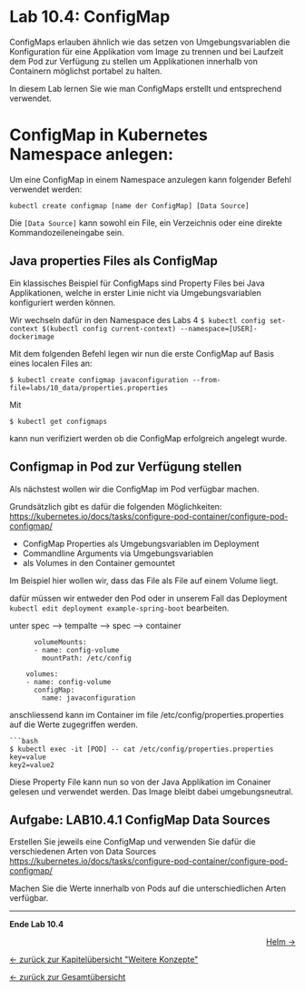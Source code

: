 # Lab 10.4: ConfigMap

ConfigMaps erlauben ähnlich wie das setzen von Umgebungsvariablen die Konfiguration für eine Applikation vom Image zu trennen und bei Laufzeit dem Pod zur Verfügung zu stellen um Applikationen innerhalb von Containern möglichst portabel zu halten.

In diesem Lab lernen Sie wie man ConfigMaps erstellt und entsprechend verwendet.

# ConfigMap in Kubernetes Namespace anlegen:

Um eine ConfigMap in einem Namespace anzulegen kann folgender Befehl verwendet werden:

```
kubectl create configmap [name der ConfigMap] [Data Source]
```
Die `[Data Source]` kann sowohl ein File, ein Verzeichnis oder eine direkte Kommandozeileneingabe sein.


## Java properties Files als ConfigMap

Ein klassisches Beispiel für ConfigMaps sind Property Files bei Java Applikationen, welche in erster Linie nicht via Umgebungsvariablen konfiguriert werden können.

Wir wechseln dafür in den Namespace des Labs 4 `$ kubectl config set-context $(kubectl config current-context) --namespace=[USER]-dockerimage`

Mit dem folgenden Befehl legen wir nun die erste ConfigMap auf Basis eines localen Files an:

```
$ kubectl create configmap javaconfiguration --from-file=labs/10_data/properties.properties 
```

Mit 

```
$ kubectl get configmaps
```
kann nun verifiziert werden ob die ConfigMap erfolgreich angelegt wurde.

## Configmap in Pod zur Verfügung stellen

Als nächstest wollen wir die ConfigMap im Pod verfügbar machen.

Grundsätzlich gibt es dafür die folgenden Möglichkeiten: https://kubernetes.io/docs/tasks/configure-pod-container/configure-pod-configmap/


* ConfigMap Properties als Umgebungsvariablen im Deployment 
* Commandline Arguments via Umgebungsvariablen
* als Volumes in den Container gemountet

Im Beispiel hier wollen wir, dass das File als File auf einem Volume liegt.

dafür müssen wir entweder den Pod oder in unserem Fall das Deployment `kubectl edit deployment example-spring-boot` bearbeiten.

unter spec --> tempalte --> spec --> container

```
      volumeMounts:
      - name: config-volume
        mountPath: /etc/config
```


```
    volumes:
    - name: config-volume
      configMap:
        name: javaconfiguration
```


anschliessend kann im Container im file /etc/config/properties.properties auf die Werte zugegriffen werden.

```
```bash
$ kubectl exec -it [POD] -- cat /etc/config/properties.properties
key=value
key2=value2
```

Diese Property File kann nun so von der Java Applikation im Conainer gelesen und verwendet werden. Das Image bleibt dabei umgebungsneutral.

## Aufgabe: LAB10.4.1 ConfigMap Data Sources

Erstellen Sie jeweils eine ConfigMap und verwenden Sie dafür die verschiedenen Arten von Data Sources https://kubernetes.io/docs/tasks/configure-pod-container/configure-pod-configmap/

Machen Sie die Werte innerhalb von Pods auf die unterschiedlichen Arten verfügbar.


---

**Ende Lab 10.4**

<p width="100px" align="right"><a href="11_helm.md">Helm →</a></p>

[← zurück zur Kapitelübersicht "Weitere Konzepte"](10_additional_concepts.md)

[← zurück zur Gesamtübersicht](../README.md)
